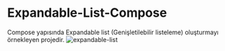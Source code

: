 # Expandable-List-Compose
Compose yapısında Expandable list (Genişletilebilir listeleme) oluşturmayı örnekleyen projedir.
![expandable-list](https://user-images.githubusercontent.com/6243386/216823616-75443f47-a04a-435d-8ffc-ae3e2d4af96f.gif)
